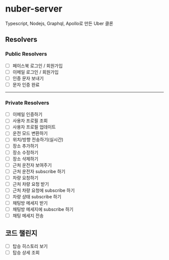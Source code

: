 # nuber-server
Typescript, Nodejs, Graphql, Apollo로 만든 Uber 클론

## Resolvers 

### Public Resolvers

- [ ] 페이스북 로그인 / 회원가입
- [ ] 이메일 로그인 / 회원가입 
- [ ] 인증 문자 보내기
- [ ] 문자 인증 완료 
---

### Private Resolvers 

- [ ] 이메일 인증하기 
- [ ] 사용자 프로필 조회 
- [ ] 사용자 프로필 업데이트 
- [ ] 운전 모드 변환하기
- [ ] 위치/방향 전송하기(실시간) 
- [ ] 장소 추가하기 
- [ ] 장소 수정하기 
- [ ] 장소 삭제하기 
- [ ] 근처 운전자 보여주기 
- [ ] 근처 운전자 subscribe 하기 
- [ ] 차량 요청하기
- [ ] 근처 차량 요청 받기
- [ ] 근처 차량 요청에 subscribe 하기 
- [ ] 차량 상태 subscribe 하기
- [ ] 채팅방 메세지 받기 
- [ ] 채팅방 메세지에 subscribe 하기 
- [ ] 채팅 메세지 전송 

## 코드 챌린지 
- [ ] 탑승 히스토리 보기 
- [ ] 탑승 상세 조회 

